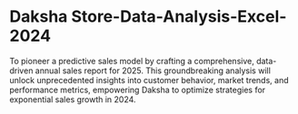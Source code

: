 # Daksha Store-Data-Analysis-Excel-2024
To pioneer a predictive sales model by crafting a comprehensive, data-driven annual sales report for 2025. This groundbreaking analysis will unlock unprecedented insights into customer behavior, market trends, and performance metrics, empowering Daksha to optimize strategies for exponential sales growth in 2024.
